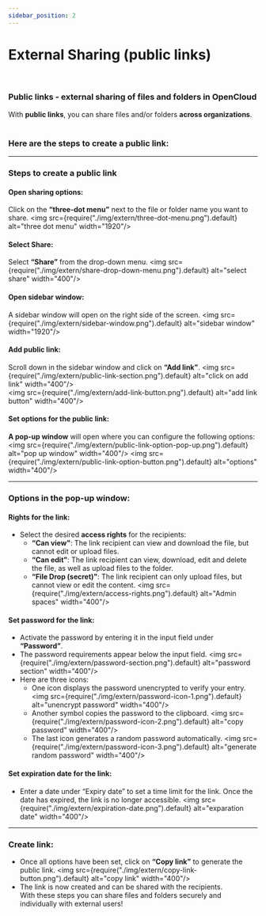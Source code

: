 ```yaml
---
sidebar_position: 2
---
```


# External Sharing (public links)
<br/>

### Public links - external sharing of files and folders in OpenCloud
With **public links**, you can share files and/or folders **across organizations**.
<br/><br/>
### **Here are the steps to create a public link:**

---

### Steps to create a public link
#### Open sharing options:
Click on the **“three-dot menu”** next to the file or folder name you want to share.
<img src={require("./img/extern/three-dot-menu.png").default} alt="three dot menu" width="1920"/> 
#### Select Share:
Select **“Share”** from the drop-down menu.
<img src={require("./img/extern/share-drop-down-menu.png").default} alt="select share" width="400"/> 
#### Open sidebar window:
A sidebar window will open on the right side of the screen.
<img src={require("./img/extern/sidebar-window.png").default} alt="sidebar window" width="1920"/> 
#### Add public link:
Scroll down in the sidebar window and click on **“Add link”**.
<img src={require("./img/extern/public-link-section.png").default} alt="click on add link" width="400"/>    
<img src={require("./img/extern/add-link-button.png").default} alt="add link button" width="400"/> 
#### Set options for the public link:
**A pop-up window** will open where you can configure the following options:
<img src={require("./img/extern/public-link-option-pop-up.png").default} alt="pop up window" width="400"/>
<img src={require("./img/extern/public-link-option-button.png").default} alt="options" width="400"/> 

---

### Options in the pop-up window:
#### Rights for the link:
- Select the desired **access rights** for the recipients:
    - **“Can view"**: The link recipient can view and download the file, but cannot edit or upload files.
    - **“Can edit"**: The link recipient can view, download, edit and delete the file, as well as upload files to the folder.
    - **“File Drop (secret)"**: The link recipient can only upload files, but cannot view or edit the content.
    <img src={require("./img/extern/access-rights.png").default} alt="Admin spaces" width="400"/> 
#### Set password for the link:
- Activate the password by entering it in the input field under **“Password”**.
- The password requirements appear below the input field.
<img src={require("./img/extern/password-section.png").default} alt="password section" width="400"/> 
- Here are three icons:
    - One icon displays the password unencrypted to verify your entry.
    <img src={require("./img/extern/password-icon-1.png").default} alt="unencrypt password" width="400"/>
    - Another symbol copies the password to the clipboard.
    <img src={require("./img/extern/password-icon-2.png").default} alt="copy password" width="400"/>
    - The last icon generates a random password automatically.
    <img src={require("./img/extern/password-icon-3.png").default} alt="generate random password" width="400"/>
#### Set expiration date for the link:
- Enter a date under “Expiry date” to set a time limit for the link. Once the date has expired, the link is no longer accessible.
<img src={require("./img/extern/expiration-date.png").default} alt="exparation date" width="400"/> 

---

### Create link:
- Once all options have been set, click on **“Copy link”** to generate the public link.
<img src={require("./img/extern/copy-link-button.png").default} alt="copy link" width="400"/> 
- The link is now created and can be shared with the recipients.<br/>
With these steps you can share files and folders securely and individually with external users!
